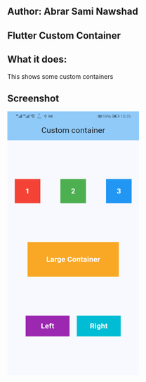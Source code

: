 ## Author: Abrar Sami Nawshad
## Flutter Custom Container

## What it does:
This shows some custom containers

## Screenshot
<img src = "Screenshots/img.png" width="300" height="600">